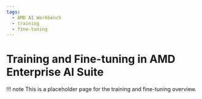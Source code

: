 ```yaml
---
tags:
  - AMD AI Workbench
  - training
  - fine-tuning
---
```


# Training and Fine-tuning in AMD Enterprise AI Suite

!!! note
    This is a placeholder page for the training and fine-tuning overview.
